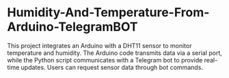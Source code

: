 # Humidity-And-Temperature-From-Arduino-TelegramBOT
This project integrates an Arduino with a DHT11 sensor to monitor temperature and humidity. The Arduino code transmits data via a serial port, while the Python script communicates with a Telegram bot to provide real-time updates. Users can request sensor data through bot commands.
